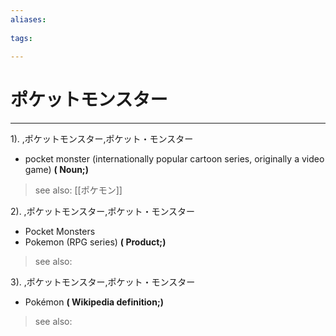 ```yaml
---
aliases:
    
tags:
    
---
```


# ポケットモンスター
---
1).
,ポケットモンスター,ポケット・モンスター

- pocket monster (internationally popular cartoon series, originally a video game)
**( Noun;)**
> see also:  [[ポケモン]]
            
2).
,ポケットモンスター,ポケット・モンスター

- Pocket Monsters
- Pokemon (RPG series)
**( Product;)**
> see also: 
            
3).
,ポケットモンスター,ポケット・モンスター

- Pokémon
**( Wikipedia definition;)**
> see also: 
            